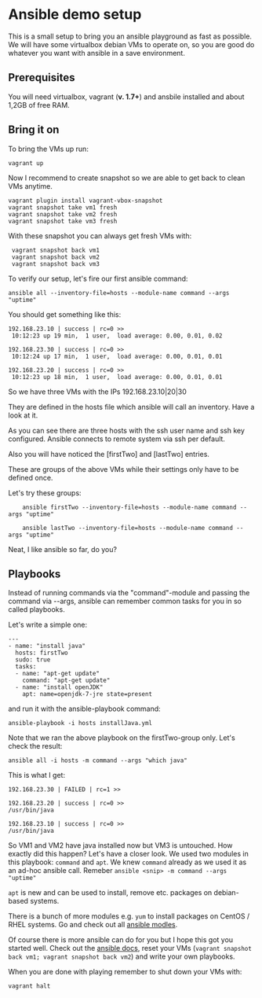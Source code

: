 # Ansible demo setup

This is a small setup to bring you an ansible playground as fast as possible.
We will have some virtualbox debian VMs to operate on, so you are good do whatever you want with ansible in a save environment.

## Prerequisites

You will need virtualbox, vagrant (**v. 1.7+**) and ansbile installed and about 1,2GB of free RAM.

## Bring it on

To bring the VMs up run:

	vagrant up

Now I recommend to create snapshot so we are able to get back to clean VMs anytime.

	vagrant plugin install vagrant-vbox-snapshot
	vagrant snapshot take vm1 fresh
	vagrant snapshot take vm2 fresh
	vagrant snapshot take vm3 fresh

With these snapshot you can always get fresh VMs with:

	 vagrant snapshot back vm1
	 vagrant snapshot back vm2
	 vagrant snapshot back vm3

To verify our setup, let's fire our first ansible command:

	ansible all --inventory-file=hosts --module-name command --args "uptime"

You should get something like this:

	192.168.23.10 | success | rc=0 >>
	 10:12:23 up 19 min,  1 user,  load average: 0.00, 0.01, 0.02
	
	192.168.23.30 | success | rc=0 >>
	 10:12:24 up 17 min,  1 user,  load average: 0.00, 0.01, 0.01
	
	192.168.23.20 | success | rc=0 >>
	 10:12:23 up 18 min,  1 user,  load average: 0.00, 0.01, 0.01

So we have three VMs with the IPs 192.168.23.10|20|30

They are defined in the hosts file which ansible will call an inventory.
Have a look at it.

As you can see there are three hosts with the ssh user name and ssh key configured.
Ansible connects to remote system via ssh per default.

Also you will have noticed the [firstTwo] and [lastTwo] entries.

These are groups of the above VMs while their settings only have to be defined once.

Let's try these groups:

        ansible firstTwo --inventory-file=hosts --module-name command --args "uptime"

        ansible lastTwo --inventory-file=hosts --module-name command --args "uptime"

Neat, I like ansible so far, do you?

## Playbooks

Instead of running commands via the "command"-module and passing the command via --args, ansible can remember common tasks for you in so called playbooks.

Let's write a simple one:

	---
	- name: "install java"
	  hosts: firstTwo
	  sudo: true
	  tasks:
	  - name: "apt-get update"
	    command: "apt-get update"
	  - name: "install openJDK"
	    apt: name=openjdk-7-jre state=present

and run it with the ansible-playbook command:

	ansible-playbook -i hosts installJava.yml

Note that we ran the above playbook on the firstTwo-group only.
Let's check the result:

	ansible all -i hosts -m command --args "which java"

This is what I get:

	192.168.23.30 | FAILED | rc=1 >>
	
	192.168.23.20 | success | rc=0 >>
	/usr/bin/java
	
	192.168.23.10 | success | rc=0 >>
	/usr/bin/java

So VM1 and VM2 have java installed now but VM3 is untouched. How exactly did this happen? Let's have a closer look.
We used two modules in this playbook: ```command``` and ```apt```. We knew ```command``` already as we used it as an ad-hoc ansible call. Remeber ```ansible <snip> -m command --args "uptime"```

```apt``` is new and can be used to install, remove etc. packages on debian-based systems.

There is a bunch of more modules e.g. ```yum``` to install packages on CentOS / RHEL systems.
Go and check out all [ansible modles](https://docs.ansible.com/ansible/modules_by_category.html).

Of course there is more ansible can do for you but I hope this got you started well.
Check out the [ansible docs](https://docs.ansible.com), reset your VMs (```vagrant snapshot back vm1; vagrant snapshot back vm2```) and write your own playbooks.

When you are done with playing remember to shut down your VMs with:

	vagrant halt
